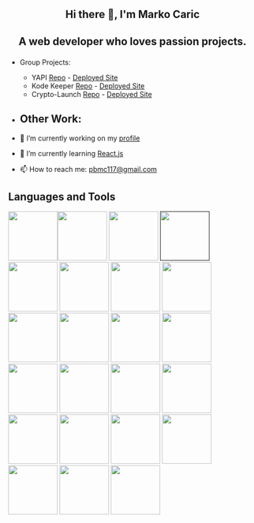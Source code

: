 ## <p align="center">Hi there 👋, I'm Marko Caric</p>
## <p align="center">A web developer who loves passion projects. </p>

<!--
**m-car/m-car** is a ✨ _special_ ✨ repository because its `README.md` (this file) appears on your GitHub profile.


-->

- Group Projects: 
  -  YAPI [Repo](https://github.com/m-car/YAPI) - [Deployed Site](https://yapi-app.herokuapp.com/)
  -  Kode Keeper [Repo](https://github.com/m-car/Kode-Keeper) - [Deployed Site](https://github.com/m-car/Kode-Keeper)
  -  Crypto-Launch [Repo](https://github.com/m-car/crypto-launchpad) - [Deployed Site](https://m-car.github.io/crypto-launchpad/)


- Other Work:
  - 
- 🔭 I’m currently working on my [profile](https://github.com/m-car/marko_caric_portfolio) 
- 🌱 I’m currently learning [React.js](https://reactjs.org/)
- 📫 How to reach me: pbmc117@gmail.com

## Languages and Tools 
<a href="https://www.gnu.org/software/bash/"><img src="https://cdn.jsdelivr.net/gh/devicons/devicon/icons/bash/bash-original.svg" width="100"/></a><a href="https://getbootstrap.com/"><img src="https://cdn.jsdelivr.net/gh/devicons/devicon/icons/bootstrap/bootstrap-plain-wordmark.svg" width="100"/></a>
<a href="https://bulma.io/"><img src="https://cdn.jsdelivr.net/gh/devicons/devicon/icons/bulma/bulma-plain.svg" width="100"/></a>
<a href=""><img src="https://cdn.jsdelivr.net/gh/devicons/devicon/icons/c/c-original.svg" width="100"/></a>
<a href="https://www.tutorialrepublic.com/css-tutorial/"><img src="https://cdn.jsdelivr.net/gh/devicons/devicon/icons/css3/css3-original.svg" width="100"/></a>
<a href="https://expressjs.com/"><img src="https://cdn.jsdelivr.net/gh/devicons/devicon/icons/express/express-original.svg" width="100"/></a>
<a href="https://git-scm.com/downloads"><img src="https://cdn.jsdelivr.net/gh/devicons/devicon/icons/git/git-original.svg" width="100"/></a>
<a href="https://github.com/"><img src="https://cdn.jsdelivr.net/gh/devicons/devicon/icons/github/github-original.svg" width="100"/></a>
<a href="https://graphql.org/"><img src="https://cdn.jsdelivr.net/gh/devicons/devicon/icons/graphql/graphql-plain-wordmark.svg" width="100"/></a>
<a href="https://handlebarsjs.com/"><img src="https://cdn.jsdelivr.net/gh/devicons/devicon/icons/handlebars/handlebars-original-wordmark.svg" width="100"/></a>
<a href="https://www.heroku.com/"><img src="https://cdn.jsdelivr.net/gh/devicons/devicon/icons/heroku/heroku-original-wordmark.svg" width="100"/></a>
<a href="https://developer.mozilla.org/en-US/docs/Glossary/HTML5"><img src="https://cdn.jsdelivr.net/gh/devicons/devicon/icons/html5/html5-original-wordmark.svg" width="100"/></a>
<a href="https://www.java.com/en/download/help/whatis_java.html"><img src="https://cdn.jsdelivr.net/gh/devicons/devicon/icons/java/java-original.svg" width="100"/></a>
<a href="https://www.javascript.com/"><img src="https://cdn.jsdelivr.net/gh/devicons/devicon/icons/javascript/javascript-original.svg" width="100"/></a>
<a href="https://jestjs.io/"><img src="https://cdn.jsdelivr.net/gh/devicons/devicon/icons/jest/jest-plain.svg" width="100"/></a>
<a href="https://jquery.com/"><img src="https://cdn.jsdelivr.net/gh/devicons/devicon/icons/jquery/jquery-original.svg" width="100"/></a>
<a href="https://www.mysql.com/"><img src="https://cdn.jsdelivr.net/gh/devicons/devicon/icons/mysql/mysql-original.svg" width="100"/></a>
<a href="https://nodejs.org/en/"><img src="https://cdn.jsdelivr.net/gh/devicons/devicon/icons/nodejs/nodejs-original-wordmark.svg" width="100"/></a>
<a href="https://www.npmjs.com/"><img src="https://cdn.jsdelivr.net/gh/devicons/devicon/icons/npm/npm-original-wordmark.svg" width="100"/></a>
<a href="https://www.python.org/"><img src="https://cdn.jsdelivr.net/gh/devicons/devicon/icons/python/python-original.svg" width="100"/></a>
<a href="https://sequelize.org/master/index.html"><img src="https://cdn.jsdelivr.net/gh/devicons/devicon/icons/sequelize/sequelize-original.svg" width="100"/></a>
<a href="https://code.visualstudio.com/"><img src="https://cdn.jsdelivr.net/gh/devicons/devicon/icons/vscode/vscode-original.svg" width="100"/></a>
<a href="https://webpack.js.org/"><img src="https://cdn.jsdelivr.net/gh/devicons/devicon/icons/webpack/webpack-original.svg" width="100"/></a>






